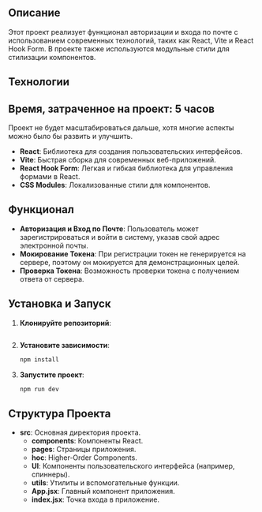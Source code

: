 ## Описание

Этот проект реализует функционал авторизации и входа по почте с использованием современных технологий, таких как React, Vite и React Hook Form. В проекте также используются модульные стили для стилизации компонентов.

## Технологии

## Время, затраченное на проект: 5 часов

Проект не будет масштабироваться дальше, хотя многие аспекты можно было бы развить и улучшить.

- **React**: Библиотека для создания пользовательских интерфейсов.
- **Vite**: Быстрая сборка для современных веб-приложений.
- **React Hook Form**: Легкая и гибкая библиотека для управления формами в React.
- **CSS Modules**: Локализованные стили для компонентов.

## Функционал

- **Авторизация и Вход по Почте**: Пользователь может зарегистрироваться и войти в систему, указав свой адрес электронной почты.
- **Мокирование Токена**: При регистрации токен не генерируется на сервере, поэтому он мокируется для демонстрационных целей.
- **Проверка Токена**: Возможность проверки токена с получением ответа от сервера.

## Установка и Запуск

1. **Клонируйте репозиторий**:
    ```sh
    
    ```

2. **Установите зависимости**:
    ```sh
    npm install
    ```

3. **Запустите проект**:
    ```sh
    npm run dev
    ```

## Структура Проекта

- **src**: Основная директория проекта.
  - **components**: Компоненты React.
  - **pages**: Страницы приложения.
  - **hoc**: Higher-Order Components.
  - **UI**: Компоненты пользовательского интерфейса (например, спиннеры).
  - **utils**: Утилиты и вспомогательные функции.
  - **App.jsx**: Главный компонент приложения.
  - **index.jsx**: Точка входа в приложение.
